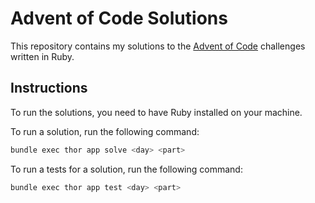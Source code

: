 # Advent of Code Solutions

This repository contains my solutions to the 
[Advent of Code](https://adventofcode.com/) challenges written in Ruby.

## Instructions

To run the solutions, you need to have Ruby installed on your machine.

To run a solution, run the following command:

```bash
bundle exec thor app solve <day> <part>
```

To run a tests for a solution, run the following command:

```bash
bundle exec thor app test <day> <part>
```